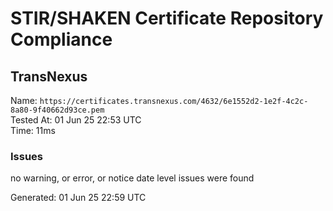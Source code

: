 # STIR/SHAKEN Certificate Repository Compliance

## TransNexus

Name: `https://certificates.transnexus.com/4632/6e1552d2-1e2f-4c2c-8a80-9f40662d93ce.pem`\
Tested At: 01 Jun 25 22:53 UTC\
Time: 11ms

### Issues

no warning, or error, or notice date level issues were found

Generated: 01 Jun 25 22:59 UTC